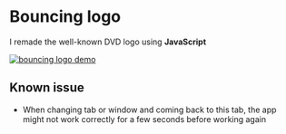 # __Bouncing logo__
I remade the well-known DVD logo using __JavaScript__

[<img src="https://media.discordapp.net/attachments/574881648211132418/742769156058775673/DVD-demo.gif?width=1130&height=616" alt="bouncing logo demo">](bouncing-logo)

## Known issue
- When changing tab or window and coming back to this tab, the app might not work correctly for a few seconds before working again